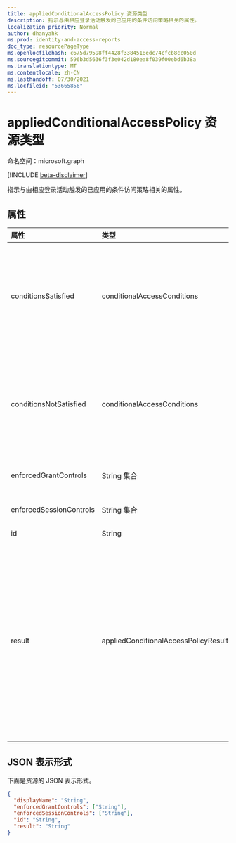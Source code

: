 ```yaml
---
title: appliedConditionalAccessPolicy 资源类型
description: 指示与由相应登录活动触发的已应用的条件访问策略相关的属性。
localization_priority: Normal
author: dhanyahk
ms.prod: identity-and-access-reports
doc_type: resourcePageType
ms.openlocfilehash: c675d79598ff4428f3384518edc74cfcb8cc050d
ms.sourcegitcommit: 596b3d5636f3f3e042d180ea8f039f00ebd6b38a
ms.translationtype: MT
ms.contentlocale: zh-CN
ms.lasthandoff: 07/30/2021
ms.locfileid: "53665856"
---
```

# <a name="appliedconditionalaccesspolicy-resource-type"></a>appliedConditionalAccessPolicy 资源类型

命名空间：microsoft.graph

[!INCLUDE [beta-disclaimer](../../includes/beta-disclaimer.md)]

指示与由相应登录活动触发的已应用的条件访问策略相关的属性。

## <a name="properties"></a>属性

| 属性   | 类型 |说明|
|:---------------|:--------|:----------|
|conditionsSatisfied|conditionalAccessConditions|引用满足的条件访问策略条件。 可取值为：`none`、`application`、`users`、`devicePlatform`、`location`、`clientType`、`signInRisk`、`userRisk`、`time`、`deviceState`、`client`。|
|conditionsNotSatisfied|conditionalAccessConditions|引用不满足的条件访问策略条件。 可取值为：`none`、`application`、`users`、`devicePlatform`、`location`、`clientType`、`signInRisk`、`userRisk`、`time`、`deviceState`、`client`。|
|enforcedGrantControls|String 集合|请参阅条件访问策略强制实施的授予 (示例："需要多重身份验证") 。|
|enforcedSessionControls|String 集合|引用条件访问策略强制的会话 (示例："要求应用强制执行的控件") 。|
|id|String|条件访问策略的标识符。|
|result|appliedConditionalAccessPolicyResult| 指示触发的 CA 策略的结果。 可能的值是：、、 (Policy 未应用，因为策略条件未满足) ， (这是因为策略处于禁用状态 `success` `failure` `notApplied` `notEnabled` `unknown` `unknownFutureValue` `reportOnlySuccess` `reportOnlyFailure` `reportOnlyNotApplied` `reportOnlyInterrupted`) 、。 请注意，必须使用请求标头获取此可发展枚举中的以下值 `Prefer: include-unknown-enum-members` [](/graph/best-practices-concept#handling-future-members-in-evolvable-enumerations) `reportOnlySuccess` `reportOnlyFailure` ：、、、。 `reportOnlyNotApplied` `reportOnlyInterrupted`|

## <a name="json-representation"></a>JSON 表示形式

下面是资源的 JSON 表示形式。

<!-- {
  "blockType": "resource",
  "optionalProperties": [
  ],
  "@odata.type": "microsoft.graph.appliedConditionalAccessPolicy"
}-->

```json
{
  "displayName": "String",
  "enforcedGrantControls": ["String"],
  "enforcedSessionControls": ["String"],
  "id": "String",
  "result": "String"
}
```

<!-- uuid: 8fcb5dbc-d5aa-4681-8e31-b001d5168d79
2015-10-25 14:57:30 UTC -->
<!-- {
  "type": "#page.annotation",
  "description": "appliedConditionalAccessPolicy resource",
  "keywords": "",
  "section": "documentation",
  "tocPath": ""
}-->
